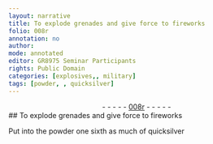 ```yaml
---
layout: narrative
title: To explode grenades and give force to fireworks
folio: 008r
annotation: no
author:
mode: annotated
editor: GR8975 Seminar Participants
rights: Public Domain
categories: [explosives,, military]
tags: [powder, , quicksilver]
---
```


 <div class="folio" align="center">- - - - - <a href="http://gallica.bnf.fr/ark:/12148/btv1b10500001g/f21.image" target="_blank">008r</a> - - - - - </div> 
## To explode grenades and give force to fireworks

 
 <span class="activity"></span> <span class="activity"></span> Put into the <span class="material">powder</span> <span class="unit">one sixth as much</span> of <span class="material">quicksilver</span> 
 